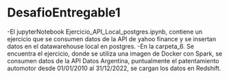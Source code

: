 # DesafioEntregable1
-El jupyterNotebook Ejercicio_API_Local_postgres.ipynb, contiene un ejercicio
que se consumen datos de la API de yahoo finance y se insertan datos en el
datawarehouse local en postgres.
-En la carpeta_6. Se encuentra el ejercicio, donde se utiliza una imagen de Docker
con Spark, se consumen datos de la API Datos Argentina, puntualmente el patentamiento
automotor desde 01/01/2010 al 31/12/2022, se cargan los datos en Redshift.
